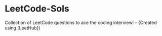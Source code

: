 # LeetCode-Sols
Collection of LeetCode questions to ace the coding interview! - {Created using [LeetHub]}
